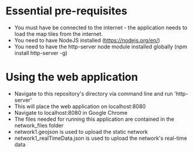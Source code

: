 # Essential pre-requisites
- You must have be connected to the internet - the application needs to load the map tiles from the internet.
- You need to have NodeJS installed (https://nodejs.org/en/)
- You need to have the http-server node module installed globally (npm install http-server -g)

# Using the web application
- Navigate to this repository's directory via command line and run 'http-server'
- This will place the web application on localhost:8080
- Navigate to localhost:8080 in Google Chrome
- The files needed for running this application are contained in the network_files folder
- network1.geojson is used to upload the static network
- network1_realTimeData.json is used to upload the network's real-time data
